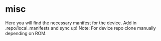 # misc
Here you will find the necessary manifest for the device.
Add in .repo/local_manifests and sync up!
Note: For device repo clone manually depending on ROM.
